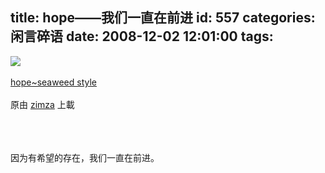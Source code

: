 title: hope——我们一直在前进
id: 557
categories: 闲言碎语
date: 2008-12-02 12:01:00
tags:
---

[![](http://m1.img.libdd.com/farm4/2012/0821/17/70F77592C7B47D86BD60E8C8866CC428426A919BE40C_240_235.JPEG)</img>](http://www.flickr.com/photos/zimza/3064347479/ "photo sharing")
</br>
</br><span>[hope~seaweed style](http://www.flickr.com/photos/zimza/3064347479/)
</br>
</br>原由 [zimza](http://www.flickr.com/people/zimza/) 上載
</br></span>
</br>
</br>
</br>

因为有希望的存在，我们一直在前进。
